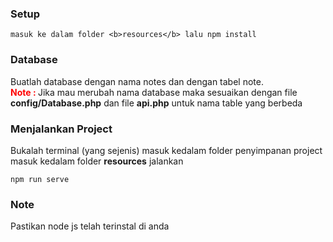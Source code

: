 ### Setup
```
masuk ke dalam folder <b>resources</b> lalu npm install
```

### Database
Buatlah database dengan nama notes dan dengan tabel note. <br>
<b style="color:red">Note : </b> Jika mau merubah nama database maka sesuaikan dengan file <b>config/Database.php</b> dan file <b>api.php</b> untuk nama table yang berbeda

### Menjalankan Project
Bukalah terminal (yang sejenis) masuk kedalam folder penyimpanan project masuk kedalam folder <b>resources</b> jalankan 
```
npm run serve
```

### Note
Pastikan node js telah terinstal di anda
